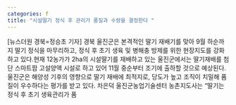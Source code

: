 ```yaml
---
categories: f
title: "시설딸기 정식 후 관리가 품질과 수량을 결정한다 "
---
```

[뉴스더원 경북=정승초 기자] 경북 울진군은 본격적인 딸기 재배기를 맞아 9월 하순까지 딸기 정식을 마무리하고, 정식 후 초기 생육 및 병해충 방제를 위한 현장지도를 강화하고 있다.현재 12농가가 2ha의 시설딸기를 재배하고 있는 울진군에서는 딸기재배를 첨단 스마트팜 고설양액 시설로 하고 있어 11월 중순부터 조기에 출하할 것으로 예상된다. 울진군은 해양성 기후의 영향으로 딸기 재배에 최적지로, 당도가 높고 조직이 치밀해 품질이 우수하다는 평가를 받고 있다. 차은덕 울진군농업기술센터 농촌지도사는 “딸기는 정식 후 초기 생육관리가 품